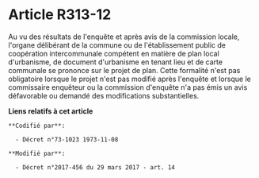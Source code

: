 # Article R313-12

Au vu des résultats de l'enquête et après avis de la commission locale, l'organe délibérant de la commune ou de
l'établissement public de coopération intercommunale compétent en matière de plan local d'urbanisme, de document d'urbanisme
en tenant lieu et de carte communale se prononce sur le projet de plan. Cette formalité n'est pas obligatoire lorsque le
projet n'est pas modifié après l'enquête et lorsque le commissaire enquêteur ou la commission d'enquête n'a pas émis un avis
défavorable ou demandé des modifications substantielles.

**Liens relatifs à cet article**

	**Codifié par**:

	  - Décret n°73-1023 1973-11-08

	**Modifié par**:

	  - Décret n°2017-456 du 29 mars 2017 - art. 14
